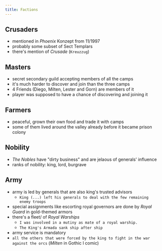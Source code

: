 ```yaml
---
title: Factions
---
```


## Crusaders
- mentioned in _Phoenix_ Konzept from 11/1997
- probably some subset of Sect Templars
- there's mention of _Crusade_ (`Kreuzzug`)

## Masters
- secret secondary guild accepting members of all the camps
- it's much harder to discover and join than the three camps
- 4 Friends (Diego, Milten, Lester and Gorn) are members of it
- player was supposed to have a chance of discovering and joining it

## Farmers
- peaceful, grown their own food and trade it with camps
- some of them lived around the valley already before it became prison colony

## Nobility
- _The Nobles_ have "dirty business" and are jelaous of generals' influence
- ranks of nobility: king, lord, burgrave

## Army
- army is led by generals that are also king's trusted advisors
  - `King (...) left his generals to deal with the few remaining enemy troops`
- special assignments like escorting royal governors are done by _Royal Guard_ in gold-themed armors
- there's a fleet/ of _Royal Warships_
  - `I was involved in a mutiny as mate of a royal warship.`
  - `The King's Armada sank ship after ship`
- army service is mandatory
 - `all the others that were forced by the king to fight in the war against the orcs` (_Milten_ in Gothic I comic)
